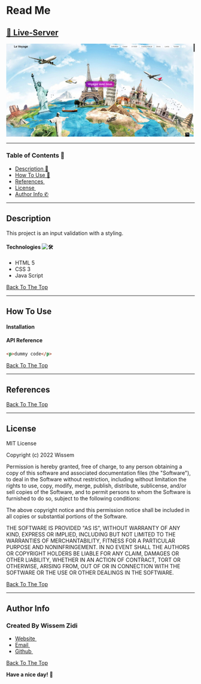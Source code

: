 # Read Me

## [👀 Live-Server](https://voyagefr.netlify.app/)

<img src="./preview.png" alt="">

---

### Table of Contents 👋

- [Description 📄](#description)
- [How To Use 📙](#how-to-use)
- [References <img src="https://github.com/Wissem-Zidi/icons/blob/main/reference.svg" height="15" alt="">](#references)
- [License <img src="https://github.com/Wissem-Zidi/icons/blob/main/licence.svg" height="15" alt="">](#license)
- [Author Info ✆](#author-info)

---

## Description

This project is an input validation with a styling.

#### Technologies <img src="https://github.com/Wissem-Zidi/icons/blob/main/technologies.svg" alt="🛠️" height="20">

- HTML 5
- CSS 3
- Java Script

[Back To The Top](#read-me)

---

## How To Use

#### Installation <img src="https://github.com/Wissem-Zidi/icons/blob/main/settings.svg" alt="" height="25">

#### API Reference <img src="https://github.com/Wissem-Zidi/icons/blob/main/api.svg" alt="" height="25">

```html
<p>dummy code</p>
```

[Back To The Top](#read-me)

---

## References

[Back To The Top](#read-me)

---

## License

MIT License <img src="https://github.com/Wissem-Zidi/icons/blob/main/licence.svg" height="20" alt="">

Copyright (c) 2022 Wissem

Permission is hereby granted, free of charge, to any person obtaining a copy
of this software and associated documentation files (the "Software"), to deal
in the Software without restriction, including without limitation the rights
to use, copy, modify, merge, publish, distribute, sublicense, and/or sell
copies of the Software, and to permit persons to whom the Software is
furnished to do so, subject to the following conditions:

The above copyright notice and this permission notice shall be included in all
copies or substantial portions of the Software.

THE SOFTWARE IS PROVIDED "AS IS", WITHOUT WARRANTY OF ANY KIND, EXPRESS OR
IMPLIED, INCLUDING BUT NOT LIMITED TO THE WARRANTIES OF MERCHANTABILITY,
FITNESS FOR A PARTICULAR PURPOSE AND NONINFRINGEMENT. IN NO EVENT SHALL THE
AUTHORS OR COPYRIGHT HOLDERS BE LIABLE FOR ANY CLAIM, DAMAGES OR OTHER
LIABILITY, WHETHER IN AN ACTION OF CONTRACT, TORT OR OTHERWISE, ARISING FROM,
OUT OF OR IN CONNECTION WITH THE SOFTWARE OR THE USE OR OTHER DEALINGS IN THE
SOFTWARE.

[Back To The Top](#read-me)

---

## Author Info

### Created By Wissem Zidi <img src="https://github.com/Wissem-Zidi/icons/blob/main/wissem-zidi-logo.jpg" alt="" height="25">

- [Website <img src="https://github.com/Wissem-Zidi/icons/blob/main/home.svg" alt="" height="15">](https://wissem-zidi-ofc.netlify.com)
- [Email <img src="https://github.com/Wissem-Zidi/icons/blob/main/Email.svg" alt="" height="15">](https://mail.google.com/mail/u/0/?fs=1&tf=cm&source=mailto&to=wissem.zidi.contact@gmail.com)
- [Github <img src="https://github.com/Wissem-Zidi/icons/blob/main/github.svg" alt="" height="15">](https://github.com/Wissem-Zidi/)

[Back To The Top](#read-me)

**Have a nice day!** 🚀
